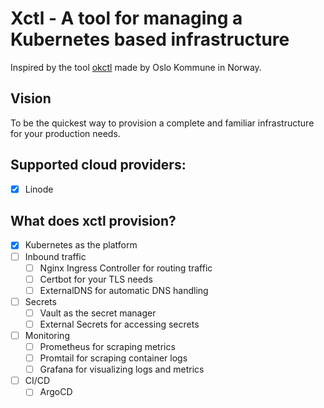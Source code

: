 # Xctl - A tool for managing a Kubernetes based infrastructure

Inspired by the tool [okctl](https://github.com/oslokommune/okctl) made by Oslo Kommune in Norway.

## Vision

To be the quickest way to provision a complete and familiar infrastructure for your production needs.

## Supported cloud providers:
- [x] Linode

## What does xctl provision?

- [x] Kubernetes as the platform
- [ ] Inbound traffic
    - [ ] Nginx Ingress Controller for routing traffic
    - [ ] Certbot for your TLS needs
    - [ ] ExternalDNS for automatic DNS handling
- [ ] Secrets
    - [ ] Vault as the secret manager
    - [ ] External Secrets for accessing secrets
- [ ] Monitoring
    - [ ] Prometheus for scraping metrics
    - [ ] Promtail for scraping container logs
    - [ ] Grafana for visualizing logs and metrics
- [ ] CI/CD
    - [ ] ArgoCD
